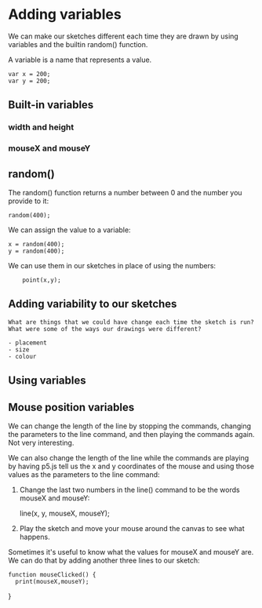 # Adding variables

We can make our sketches different each time they are drawn by using variables and the builtin random() function.

A variable is a name that represents a value.

    var x = 200;
    var y = 200;

## Built-in variables

### width and height  

### mouseX and mouseY

## random()

The random() function returns a number between 0 and the number you provide to it:

    random(400);

We can assign the value to a variable:

    x = random(400);
    y = random(400);

We can use them in our sketches in place of using the numbers:

        point(x,y);

## Adding variability to our sketches

    What are things that we could have change each time the sketch is run? What were some of the ways our drawings were different?

    - placement
    - size
    - colour

## Using variables

## Mouse position variables

We can change the length of the line by stopping the commands, changing the parameters to the line command, and then playing the commands again. Not very interesting.

We can also change the length of the line while the commands are playing by having p5.js tell us the x and y coordinates of the mouse and using those values as the parameters to the line command:

1. Change the last two numbers in the line() command to be the words mouseX and mouseY:

      line(x, y, mouseX, mouseY);

2. Play the sketch and move your mouse around the canvas to see what happens.

Sometimes it's useful to know what the values for mouseX and mouseY are. We can do that by adding another three lines to our sketch:

    function mouseClicked() {
      print(mouseX,mouseY);
}
